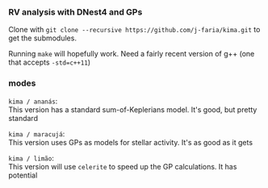 ### RV analysis with DNest4 and GPs

Clone with `git clone --recursive https://github.com/j-faria/kima.git` to get the submodules.

Running `make` will hopefully work. Need a fairly recent version of g++ (one that accepts `-std=c++11`)


### modes

`kima / ananás`:   
This version has a standard sum-of-Keplerians model. It's good, but pretty standard

`kima / maracujá`:   
This version uses GPs as models for stellar activity. It's as good as it gets

`kima / limão`:   
This version will use `celerite` to speed up the GP calculations. It has potential
